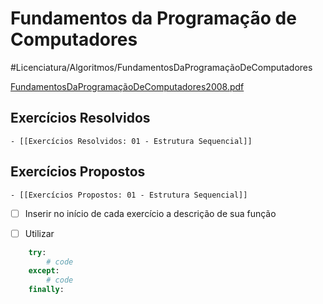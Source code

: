 # Fundamentos da Programação de Computadores
#Licenciatura/Algoritmos/FundamentosDaProgramaçãoDeComputadores

<a href='FundamentosDaProgramac%CC%A7a%CC%83oDeComputadores2008.pdf'>FundamentosDaProgramaçãoDeComputadores2008.pdf</a>

## Exercícios Resolvidos
	- [[Exercícios Resolvidos: 01 - Estrutura Sequencial]]

## Exercícios Propostos
	- [[Exercícios Propostos: 01 - Estrutura Sequencial]]


- [ ] Inserir no início de cada exercício a descrição de sua função

- [ ] Utilizar

```python
    try:
        # code
    except:
        # code
    finally:
```
       
